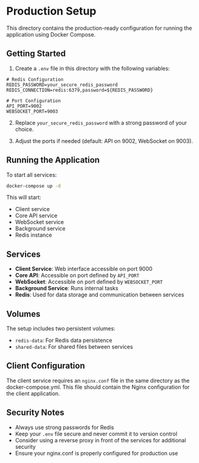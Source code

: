 # Production Setup

This directory contains the production-ready configuration for running the application using Docker Compose.

## Getting Started

1. Create a `.env` file in this directory with the following variables:

```env
# Redis Configuration
REDIS_PASSWORD=your_secure_redis_password
REDIS_CONNECTION=redis:6379,password=${REDIS_PASSWORD}

# Port Configuration
API_PORT=9002
WEBSOCKET_PORT=9003
```

2. Replace `your_secure_redis_password` with a strong password of your choice.

3. Adjust the ports if needed (default: API on 9002, WebSocket on 9003).

## Running the Application

To start all services:

```bash
docker-compose up -d
```

This will start:
- Client service
- Core API service
- WebSocket service
- Background service
- Redis instance

## Services

- **Client Service**: Web interface accessible on port 9000
- **Core API**: Accessible on port defined by `API_PORT`
- **WebSocket**: Accessible on port defined by `WEBSOCKET_PORT`
- **Background Service**: Runs internal tasks
- **Redis**: Used for data storage and communication between services

## Volumes

The setup includes two persistent volumes:
- `redis-data`: For Redis data persistence
- `shared-data`: For shared files between services

## Client Configuration

The client service requires an `nginx.conf` file in the same directory as the docker-compose.yml. This file should contain the Nginx configuration for the client application.

## Security Notes

- Always use strong passwords for Redis
- Keep your `.env` file secure and never commit it to version control
- Consider using a reverse proxy in front of the services for additional security
- Ensure your nginx.conf is properly configured for production use 